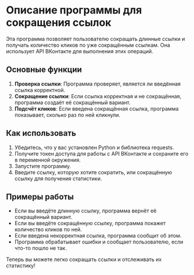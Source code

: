 # Описание программы для сокращения ссылок
Эта программа позволяет пользователю сокращать длинные ссылки и получать количество кликов по уже сокращённым ссылкам. Она использует API ВКонтакте для выполнения этих операций.
## Основные функции
1. **Проверка ссылки**: Программа проверяет, является ли введённая ссылка корректной.
2. **Сокращение ссылки**: Если ссылка корректная и не сокращённая, программа создаёт её сокращённый вариант.
3. **Подсчёт кликов**: Если введена сокращённая ссылка, программа показывает, сколько раз по ней кликнули.
## Как использовать
1. Убедитесь, что у вас установлен Python и библиотека requests.
2. Получите токен доступа для работы с API ВКонтакте и сохраните его в переменной окружения.
3. Запустите программу.
4. Введите ссылку, которую хотите сократить, или сокращённую ссылку для получения статистики.
## Примеры работы
- Если вы введёте длинную ссылку, программа вернёт её сокращённый вариант.
- Если вы введёте сокращённую ссылку, программа покажет количество кликов по ней.
- Если введена некорректная ссылка, программа сообщит об этом.
- Программа обрабатывает ошибки и сообщает пользователю, если что-то пошло не так.
  
Теперь вы можете легко сокращать ссылки и отслеживать их статистику!
